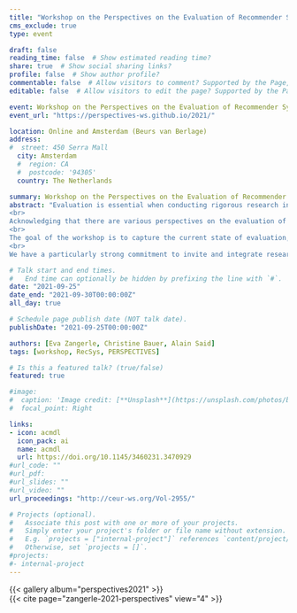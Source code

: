 ```yaml
---
title: "Workshop on the Perspectives on the Evaluation of Recommender Systems (PERSPECTIVES 2021)"
cms_exclude: true
type: event

draft: false
reading_time: false  # Show estimated reading time?
share: true  # Show social sharing links?
profile: false  # Show author profile?
commentable: false  # Allow visitors to comment? Supported by the Page, Post, and Docs content types.
editable: false  # Allow visitors to edit the page? Supported by the Page, Post, and Docs content types.

event: Workshop on the Perspectives on the Evaluation of Recommender Systems (PERSPECTIVES 2021)
event_url: "https://perspectives-ws.github.io/2021/"

location: Online and Amsterdam (Beurs van Berlage)
address:
#  street: 450 Serra Mall
  city: Amsterdam
  #  region: CA
  #  postcode: '94305'
  country: The Netherlands

summary: Workshop on the Perspectives on the Evaluation of Recommender Systems (PERSPECTIVES 2021) at RecSys 2021.
abstract: "Evaluation is essential when conducting rigorous research in recommender systems (RS). It may span the evaluation of early ideas and approaches up to elaborate systems in operation; it may target a wide spectrum of different aspects being evaluated. Naturally, we do (and have to) take various perspectives on the evaluation of RS. Thereby, the term “perspective” may, for instance, refer to various purposes of a RS, the various stakeholders affected by a RS, or the potential risks that ought to be minimized. Further, we have to consider that various methodological approaches and experimental designs represent different perspectives on evaluation. The perspective on the evaluation of RS may also be substantially characterized by the available resources. The access to resources will likely be different for PhD students compared to established researchers in industry.
<br>
Acknowledging that there are various perspectives on the evaluation of RS, we want to put into discussion whether there is a “golden standard” for the evaluation of RS, and—if so—if it indeed is “golden” in any sense. We postulate that the various perspectives are valid and reasonable, and aim to reach out to the community to discuss and reason about.
<br>
The goal of the workshop is to capture the current state of evaluation, and gauge whether there is, or should be, a different target that RS evaluation should strive for. The workshop will address the question: where should we go from here as a community? and aims at coming up with concrete steps for action.
<br>
We have a particularly strong commitment to invite and integrate researchers at the beginning of their careers and want to equally integrate established researchers and practitioners, from industry and academia alike. It is our particular concern to give a voice to the various perspectives involved."

# Talk start and end times.
#   End time can optionally be hidden by prefixing the line with `#`.
date: "2021-09-25"
date_end: "2021-09-30T00:00:00Z"
all_day: true

# Schedule page publish date (NOT talk date).
publishDate: "2021-09-25T00:00:00Z"

authors: [Eva Zangerle, Christine Bauer, Alain Said]
tags: [workshop, RecSys, PERSPECTIVES]

# Is this a featured talk? (true/false)
featured: true

#image:
#  caption: 'Image credit: [**Unsplash**](https://unsplash.com/photos/bzdhc5b3Bxs)'
#  focal_point: Right

links:
- icon: acmdl
  icon_pack: ai
  name: acmdl
  url: https://doi.org/10.1145/3460231.3470929
#url_code: ""
#url_pdf: 
#url_slides: ""
#url_video: ""
url_proceedings: "http://ceur-ws.org/Vol-2955/"

# Projects (optional).
#   Associate this post with one or more of your projects.
#   Simply enter your project's folder or file name without extension.
#   E.g. `projects = ["internal-project"]` references `content/project/deep-learning/index.md`.
#   Otherwise, set `projects = []`.
#projects:
#- internal-project
---
```



{{< gallery album="perspectives2021" >}}
<br>
{{< cite page="zangerle-2021-perspectives" view="4" >}}

